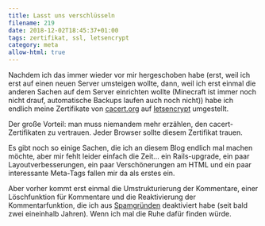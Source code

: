 ```yaml
---
title: Lasst uns verschlüsseln
filename: 219
date: 2018-12-02T18:45:37+01:00
tags: zertifikat, ssl, letsencrypt
category: meta
allow-html: true
---
```

<p>Nachdem ich das immer wieder vor mir hergeschoben habe (erst, weil ich erst auf einen neuen Server umsteigen wollte, dann, weil ich erst einmal die anderen Sachen auf dem Server einrichten wollte (Minecraft ist immer noch nicht drauf, automatische Backups laufen auch noch nicht)) habe ich endlich meine Zertifikate von <a href="https://www.cacert.org/">cacert.org</a> auf <a href="https://letsencrypt.org/">letsencrypt</a> umgestellt.</p>
<p>Der große Vorteil: man muss niemandem mehr erzählen, den cacert-Zertifikaten zu vertrauen. Jeder Browser sollte diesem Zertifikat trauen.</p>
<p>Es gibt noch so einige Sachen, die ich an diesem Blog endlich mal machen möchte, aber mir fehlt leider einfach die Zeit… ein Rails-upgrade, ein paar Layoutverbesserungen, ein paar Verschönerungen am HTML und ein paar interessante Meta-Tags fallen mir da als erstes ein.</p>
<p>Aber vorher kommt erst einmal die Umstrukturierung der Kommentare, einer Löschfunktion für Kommentare und die Reaktivierung der Kommentarfunktion, die ich aus <a href="/blogposts/203">Spamgründen</a> deaktiviert habe (seit bald zwei eineinhalb Jahren). Wenn ich mal die Ruhe dafür finden würde.</p>
